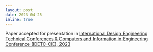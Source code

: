 ```yaml
---
layout: post
date: 2023-04-25
inline: true
---
```

<!--
Participated in SUTD Three Minute Thesis (3MT).
-->

Paper accepted for presentation in [International Design Engineering Technical Conferences & Computers and Information in Engineering Conference (IDETC-CIE), 2023](https://event.asme.org/IDETC-CIE)